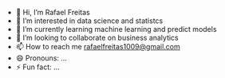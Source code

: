 - 👋 Hi, I’m Rafael Freitas
- 👀 I’m interested in data science and statistcs
- 🌱 I’m currently learning machine learning and predict models
- 💞️ I’m looking to collaborate on business analytics 
- 📫 How to reach me rafaelfreitas1009@gmail.com
- 😄 Pronouns: ...
- ⚡ Fun fact: ...

<!---
RafaelFreitas1009/RafaelFreitas1009 is a ✨ special ✨ repository because its `README.md` (this file) appears on your GitHub profile.
You can click the Preview link to take a look at your changes.
--->
